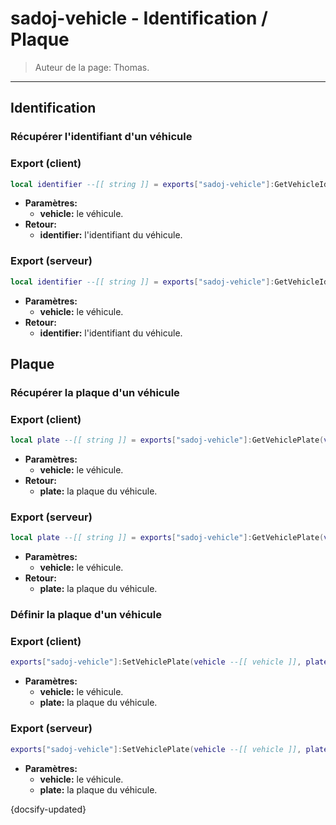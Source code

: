 # sadoj-vehicle - Identification / Plaque

> Auteur de la page: Thomas.

---

## Identification

### Récupérer l'identifiant d'un véhicule
<!-- tabs:start -->
### **Export (client)**
```lua
local identifier --[[ string ]] = exports["sadoj-vehicle"]:GetVehicleIdentifier(vehicle --[[ vehicle ]])
```
* **Paramètres:**
  * **vehicle:** le véhicule.
* **Retour:**
  * **identifier:** l'identifiant du véhicule.
### **Export (serveur)**
```lua
local identifier --[[ string ]] = exports["sadoj-vehicle"]:GetVehicleIdentifier(vehicle --[[ vehicle ]])
```
* **Paramètres:**
  * **vehicle:** le véhicule.
* **Retour:**
  * **identifier:** l'identifiant du véhicule.
<!-- tabs:end -->

## Plaque

### Récupérer la plaque d'un véhicule
<!-- tabs:start -->
### **Export (client)**
```lua
local plate --[[ string ]] = exports["sadoj-vehicle"]:GetVehiclePlate(vehicle --[[ vehicle ]])
```
* **Paramètres:**
  * **vehicle:** le véhicule.
* **Retour:**
  * **plate:** la plaque du véhicule.
### **Export (serveur)**
```lua
local plate --[[ string ]] = exports["sadoj-vehicle"]:GetVehiclePlate(vehicle --[[ vehicle ]])
```
* **Paramètres:**
  * **vehicle:** le véhicule.
* **Retour:**
  * **plate:** la plaque du véhicule.
<!-- tabs:end -->

### Définir la plaque d'un véhicule
<!-- tabs:start -->
### **Export (client)**
```lua
exports["sadoj-vehicle"]:SetVehiclePlate(vehicle --[[ vehicle ]], plate --[[ string ]])
```
* **Paramètres:**
  * **vehicle:** le véhicule.
  * **plate:** la plaque du véhicule.
### **Export (serveur)**
```lua
exports["sadoj-vehicle"]:SetVehiclePlate(vehicle --[[ vehicle ]], plate --[[ string ]])
```
* **Paramètres:**
  * **vehicle:** le véhicule.
  * **plate:** la plaque du véhicule.
<!-- tabs:end -->

{docsify-updated}
